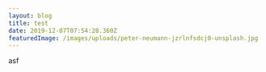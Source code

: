 ```yaml
---
layout: blog
title: test
date: 2019-12-07T07:54:28.360Z
featuredImage: /images/uploads/peter-neumann-jzrlnfsdcj0-unsplash.jpg
---
```

asf
